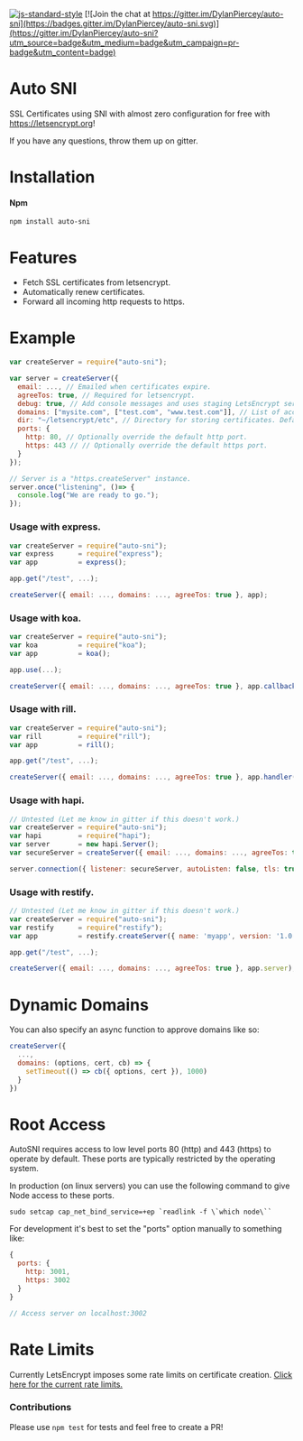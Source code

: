 [![js-standard-style](https://img.shields.io/badge/code%20style-standard-brightgreen.svg)](http://standardjs.com/)
[![Join the chat at https://gitter.im/DylanPiercey/auto-sni](https://badges.gitter.im/DylanPiercey/auto-sni.svg)](https://gitter.im/DylanPiercey/auto-sni?utm_source=badge&utm_medium=badge&utm_campaign=pr-badge&utm_content=badge)

# Auto SNI

SSL Certificates using SNI with almost zero configuration for free with https://letsencrypt.org!

If you have any questions, throw them up on gitter.

# Installation

#### Npm
```console
npm install auto-sni
```

# Features
+ Fetch SSL certificates from letsencrypt.
+ Automatically renew certificates.
+ Forward all incoming http requests to https.

# Example

```javascript
var createServer = require("auto-sni");

var server = createServer({
  email: ..., // Emailed when certificates expire.
  agreeTos: true, // Required for letsencrypt.
  debug: true, // Add console messages and uses staging LetsEncrypt server. (Disable in production)
  domains: ["mysite.com", ["test.com", "www.test.com"]], // List of accepted domain names. (You can use nested arrays to register bundles with LE).
  dir: "~/letsencrypt/etc", // Directory for storing certificates. Defaults to "~/letsencrypt/etc" if not present.
  ports: {
    http: 80, // Optionally override the default http port.
    https: 443 // // Optionally override the default https port.
  }
});

// Server is a "https.createServer" instance.
server.once("listening", ()=> {
  console.log("We are ready to go.");
});

```

### Usage with express.
```js
var createServer = require("auto-sni");
var express      = require("express");
var app          = express();

app.get("/test", ...);

createServer({ email: ..., domains: ..., agreeTos: true }, app);
```

### Usage with koa.
```js
var createServer = require("auto-sni");
var koa          = require("koa");
var app          = koa();

app.use(...);

createServer({ email: ..., domains: ..., agreeTos: true }, app.callback());
```

### Usage with rill.
```js
var createServer = require("auto-sni");
var rill         = require("rill");
var app          = rill();

app.get("/test", ...);

createServer({ email: ..., domains: ..., agreeTos: true }, app.handler());
```

### Usage with hapi.
```js
// Untested (Let me know in gitter if this doesn't work.)
var createServer = require("auto-sni");
var hapi         = require("hapi");
var server       = new hapi.Server();
var secureServer = createServer({ email: ..., domains: ..., agreeTos: true });

server.connection({ listener: secureServer, autoListen: false, tls: true });
```

### Usage with restify.
```js
// Untested (Let me know in gitter if this doesn't work.)
var createServer = require("auto-sni");
var restify      = require("restify");
var app          = restify.createServer({ name: 'myapp', version: '1.0.0' });

app.get("/test", ...);

createServer({ email: ..., domains: ..., agreeTos: true }, app.server);
```

# Dynamic Domains
You can also specify an async function to approve domains like so:

```js
createServer({
  ...,
  domains: (options, cert, cb) => {
    setTimeout(() => cb({ options, cert }), 1000)
  }
})
```

# Root Access
AutoSNI requires access to low level ports 80 (http) and 443 (https) to operate by default.
These ports are typically restricted by the operating system.

In production (on linux servers) you can use the following command to give Node access to these ports.

```console
sudo setcap cap_net_bind_service=+ep `readlink -f \`which node\``
```

For development it's best to set the "ports" option manually to something like:
```js
{
  ports: {
    http: 3001,
    https: 3002
  }
}

// Access server on localhost:3002
```

# Rate Limits
Currently LetsEncrypt imposes some rate limits on certificate creation.
[Click here for the current rate limits.](https://community.letsencrypt.org/t/rate-limits-for-lets-encrypt/6769)

### Contributions

Please use `npm test` for tests and feel free to create a PR!
